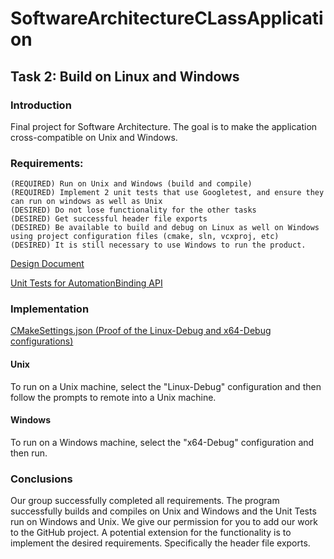 # SoftwareArchitectureCLassApplication

## Task 2: Build on Linux and Windows

### Introduction
Final project for Software Architecture. The goal is to make the application cross-compatible on Unix and Windows. 

### Requirements:


    (REQUIRED) Run on Unix and Windows (build and compile)
    (REQUIRED) Implement 2 unit tests that use Googletest, and ensure they can run on windows as well as Unix
    (DESIRED) Do not lose functionality for the other tasks 
    (DESIRED) Get successful header file exports
    (DESIRED) Be available to build and debug on Linux as well on Windows using project configuration files (cmake, sln, vcxproj, etc)
    (DESIRED) It is still necessary to use Windows to run the product.



[Design Document](DesignDocument.md)

[Unit Tests for AutomationBinding API](AutomationAPI-Test)

### Implementation
[CMakeSettings.json (Proof of the Linux-Debug and x64-Debug configurations)](packages/boost.1.78.0/lib/native/include/boost/safe_numerics/CMakeSettings.json)
#### Unix
To run on a Unix machine, select the "Linux-Debug" configuration and then follow the prompts to remote into a Unix machine.

#### Windows
To run on a Windows machine, select the "x64-Debug" configuration and then run.

### Conclusions
Our group successfully completed all requirements. The program successfully builds and compiles on Unix and Windows and the Unit Tests run on Windows and Unix. We give our permission for you to add our work to the GitHub project. A potential extension for the functionality is to implement the desired requirements. Specifically the header file exports.
